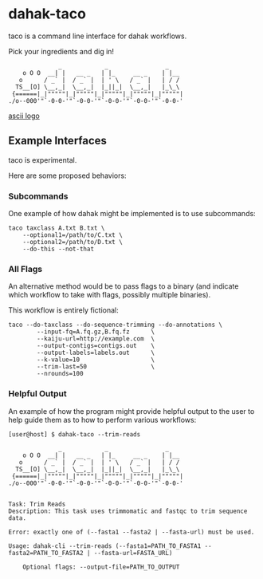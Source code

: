 # dahak-taco

taco is a command line interface for dahak workflows. 

Pick your ingredients and dig in!

```
              _            _                _     
    o O O  __| |   __ _   | |_     __ _    | |__  
   o      / _` |  / _` |  | ' \   / _` |   | / /  
  TS__[O] \__,_|  \__,_|  |_||_|  \__,_|   |_\_\  
 {======|_|"""""|_|"""""|_|"""""|_|"""""|_|"""""| 
./o--000'"`-0-0-'"`-0-0-'"`-0-0-'"`-0-0-'"`-0-0-'

```

[ascii logo](http://patorjk.com/software/taag/#p=display&f=Train&t=dahak%0A)

## Example Interfaces

taco is experimental.

Here are some proposed behaviors:

### Subcommands

One example of how dahak might be implemented is to 
use subcommands:

```
taco taxclass A.txt B.txt \
    --optional1=/path/to/C.txt \
    --optional2=/path/to/D.txt \
    --do-this --not-that
```

### All Flags

An alternative method would be to pass flags
to a binary (and indicate which workflow 
to take with flags, possibly multiple binaries).

This workflow is entirely fictional:

```
taco --do-taxclass --do-sequence-trimming --do-annotations \
        --input-fq=A.fq.gz,B.fq.fz      \
        --kaiju-url=http://example.com  \
        --output-contigs=contigs.out    \
        --output-labels=labels.out      \
        --k-value=10                    \
        --trim-last=50                  \
        --nrounds=100
```


### Helpful Output

An example of how the program might provide helpful output to the user
to help guide them as to how to perform various workflows:

```
[user@host] $ dahak-taco --trim-reads

              _            _                _     
    o O O  __| |   __ _   | |_     __ _    | |__  
   o      / _` |  / _` |  | ' \   / _` |   | / /  
  TS__[O] \__,_|  \__,_|  |_||_|  \__,_|   |_\_\  
 {======|_|"""""|_|"""""|_|"""""|_|"""""|_|"""""| 
./o--000'"`-0-0-'"`-0-0-'"`-0-0-'"`-0-0-'"`-0-0-'


Task: Trim Reads
Description: This task uses trimmomatic and fastqc to trim sequence data.

Error: exactly one of (--fasta1 --fasta2 | --fasta-url) must be used.

Usage: dahak-cli --trim-reads (--fasta1=PATH_TO_FASTA1 --fasta2=PATH_TO_FASTA2 | --fasta-url=FASTA_URL)

    Optional flags: --output-file=PATH_TO_OUTPUT
```

